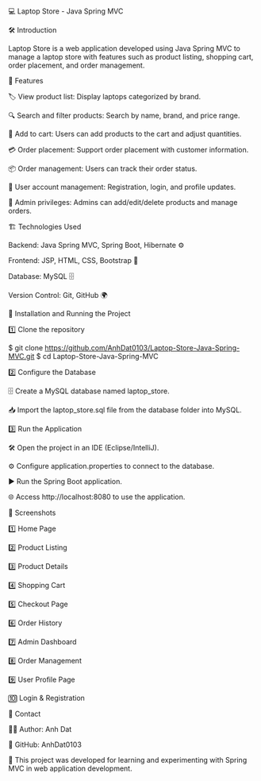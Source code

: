 💻 Laptop Store - Java Spring MVC

🛠 Introduction

Laptop Store is a web application developed using Java Spring MVC to manage a laptop store with features such as product listing, shopping cart, order placement, and order management.

🚀 Features

🏷 View product list: Display laptops categorized by brand.

🔍 Search and filter products: Search by name, brand, and price range.

🛒 Add to cart: Users can add products to the cart and adjust quantities.

💳 Order placement: Support order placement with customer information.

📦 Order management: Users can track their order status.

👤 User account management: Registration, login, and profile updates.

🔑 Admin privileges: Admins can add/edit/delete products and manage orders.

🏗 Technologies Used

Backend: Java Spring MVC, Spring Boot, Hibernate ⚙️

Frontend: JSP, HTML, CSS, Bootstrap 🎨

Database: MySQL 🗄

Version Control: Git, GitHub 🌍

📌 Installation and Running the Project

1️⃣ Clone the repository

$ git clone https://github.com/AnhDat0103/Laptop-Store-Java-Spring-MVC.git
$ cd Laptop-Store-Java-Spring-MVC

2️⃣ Configure the Database

🗄 Create a MySQL database named laptop_store.

📥 Import the laptop_store.sql file from the database folder into MySQL.

3️⃣ Run the Application

🛠 Open the project in an IDE (Eclipse/IntelliJ).

⚙️ Configure application.properties to connect to the database.

▶️ Run the Spring Boot application.

🌐 Access http://localhost:8080 to use the application.

📸 Screenshots

1️⃣ Home Page

2️⃣ Product Listing


3️⃣ Product Details


4️⃣ Shopping Cart


5️⃣ Checkout Page

6️⃣ Order History


7️⃣ Admin Dashboard


8️⃣ Order Management


9️⃣ User Profile Page


🔟 Login & Registration

📩 Contact

👨‍💻 Author: Anh Dat

🐙 GitHub: AnhDat0103

📢 This project was developed for learning and experimenting with Spring MVC in web application development.


